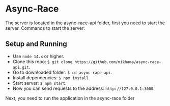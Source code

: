 # Async-Race

The server is located in the async-race-api folder, first you need to start the server. Commands to start the server:
## Setup and Running

- Use `node 14.x` or higher.
- Clone this repo: `$ git clone https://github.com/mikhama/async-race-api.git`.
- Go to downloaded folder: `$ cd async-race-api`.
- Install dependencies: `$ npm install`.
- Start server: `$ npm start`.
- Now you can send requests to the address: `http://127.0.0.1:3000`.

Next, you need to run the application in the async-race folder